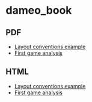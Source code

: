 # dameo_book
## PDF
- [Layout conventions example](./pdf/01-LayoutConventionsExample.html.pdf)
- [First game analysis](./pdf/02-APTournament4-kirin-oleg_topol.html.pdf)

## HTML
- [Layout conventions example](./01-LayoutConventionsExample/LayoutConventionsExample.html)
- [First game analysis](./02-APTournament4-kirin-oleg_topol/APTournament4-kirin-oleg_topol.html)


